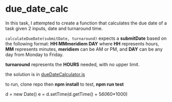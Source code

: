 # due_date_calc
In this task, I attempted to create a function that calculates the due date of a task given 2 inputs, date and turnaround time.

```calculateDueDate(submitDate, turnaround)``` expects a **submitDate** based on the following format: **HH:MMmeridiem DAY**
where **HH** represents hours, **MM** represents minutes, **meridiem** can be AM or PM, and **DAY** can be any day from Monday to Friday. 

**turnaround** represents the **HOURS** needed, with no upper limit. 

the solution is in <ins>dueDateCalculator.js</ins>

to run, clone repo then **npm install**
to test, **npm run test**








d = new Date()
e = d.setTime(d.getTime() + 5*60*60*1000)